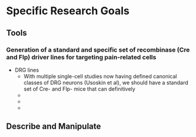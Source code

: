 # Specific Research Goals

## Tools

### Generation of a standard and specific set of recombinase (Cre and Flp) driver lines for targeting pain-related cells
- DRG lines
    - With multiple single-cell studies now having defined canonical classes of DRG neurons (Usoskin et al), we should have a standard set of Cre- and Flp- mice that can definitively 
    - 
    - 
    - 

## Describe and Manipulate

